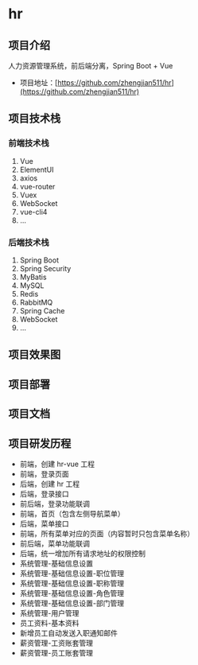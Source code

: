 # hr

## 项目介绍

人力资源管理系统，前后端分离，Spring Boot + Vue

- 项目地址：[https://github.com/zhengjian511/hr](https://github.com/zhengjian511/hr)

## 项目技术栈

### 前端技术栈

1. Vue
2. ElementUI
3. axios
4. vue-router
5. Vuex
6. WebSocket
7. vue-cli4
8. ...

### 后端技术栈

1. Spring Boot
2. Spring Security
3. MyBatis
4. MySQL
5. Redis
6. RabbitMQ
7. Spring Cache
8. WebSocket
9. ...

## 项目效果图

## 项目部署

## 项目文档

## 项目研发历程

- 前端，创建 hr-vue 工程
- 前端，登录页面
- 后端，创建 hr 工程
- 后端，登录接口
- 前后端，登录功能联调
- 前端，首页（包含左侧导航菜单）
- 后端，菜单接口
- 前端，所有菜单对应的页面（内容暂时只包含菜单名称）
- 前后端，菜单功能联调
- 后端，统一增加所有请求地址的权限控制
- 系统管理-基础信息设置
- 系统管理-基础信息设置-职位管理
- 系统管理-基础信息设置-职称管理
- 系统管理-基础信息设置-角色管理
- 系统管理-基础信息设置-部门管理
- 系统管理-用户管理
- 员工资料-基本资料
- 新增员工自动发送入职通知邮件
- 薪资管理-工资账套管理
- 薪资管理-员工账套管理